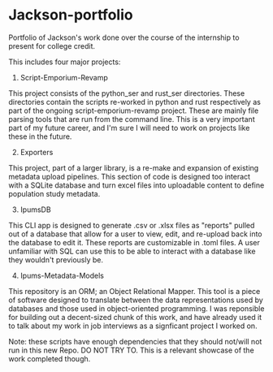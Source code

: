 # Jackson-portfolio
Portfolio of Jackson's work done over the course of the internship to present for college credit.

This includes four major projects:
1. Script-Emporium-Revamp

This project consists of the python_ser and rust_ser directories. These directories contain the scripts re-worked in python and rust respectively as part of the ongoing script-emporium-revamp project. These are mainly file parsing tools that are run from the command line. This is a very important part of my future career, and I'm sure I will need to work on projects like these in the future.

2. Exporters

This project, part of a larger library, is a re-make and expansion of existing metadata upload pipelines. This section of code is designed too interact with a SQLite database and turn excel files into uploadable content to define population study metadata.

3. IpumsDB

This CLI app is designed to generate .csv or .xlsx files as "reports" pulled out of a database that allow for a user to view, edit, and re-upload back into the database to edit it. These reports are customizable in .toml files. A user unfamiliar with SQL can use this to be able to interact with a database like they wouldn't previously be. 

4. Ipums-Metadata-Models

This repository is an ORM; an Object Relational Mapper. This tool is a piece of software designed to translate between the data representations used by databases and those used in object-oriented programming. I was reponsible for building out a decent-sized chunk of this work, and have already used it to talk about my work in job interviews as a signficant project I worked on.

Note: these scripts have enough dependencies that they should not/will not run in this new Repo. DO NOT TRY TO. This is a relevant showcase of the work completed though.

